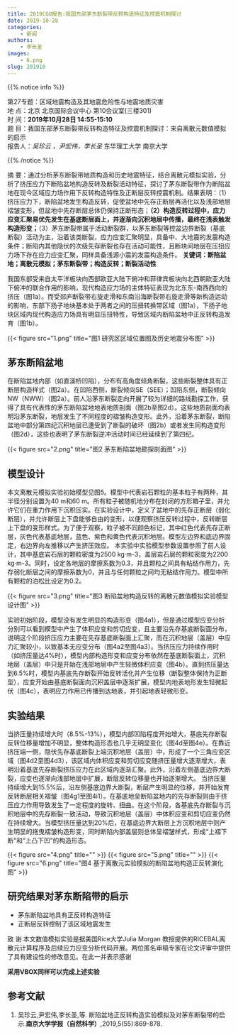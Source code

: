 ```yaml
---
title: 2019CGU报告:我国东部茅东断裂带反转构造特征及控震机制探讨
date: 2019-10-28
categories:
    - 新闻
authors:
    - 李长圣
images:
    - 6.png
slug: 201910
---
```


{{% notice info %}}
  
第27专题：区域地震构造及其地震危险性与地震地质灾害  
地  点：北京 北京国际会议中心 第10会议室(三楼301)  
时  间：**2019年10月28日 14:55-15:10**  
题  目：我国东部茅东断裂带反转构造特征及控震机制探讨：来自离散元数值模拟的启示  
报告人：*吴珍云 ，尹宏伟，李长圣* 东华理工大学 南京大学  

{{% /notice %}}

摘  要：通过分析茅东断裂带地质构造和历史地震特征，结合离散元模拟实验，分析了挤压应力下断陷盆地构造反转及断裂活动特征，探讨了茅东断裂带作为断陷盆地在现今区域应力场作用下反转构造特性及正断层反转控震机制。结果表明：（1）挤压应力下，断陷盆地发生构造反转，促使盆地中先存正断层再活化以及浅部地层褶皱变形，但盆地中先存断层总体仍保持正断形态；**（2）构造反转过程中，应力应变汇聚易优先发生在基底断层面上，并逐渐向沉积地层中传播，最终在浅表触发构造形变；**（3）茅东断裂带属于活动断裂群，以茅东断裂等控盆边界断裂（基底断裂）活动为主，沿着该类断裂，应力应变汇聚明显，具备中、大地震的发震构造条件；断陷内其他隐伏的次级先存断裂也存在活动可能性，且断块间地层在压扭应力场下存在应力应变汇聚，同样具备浅源小震的发震构造条件。
**关键词：断陷盆地；离散元模拟；茅东断裂带；构造反转；断裂活动性**


我国东部受来自太平洋板块向西部欧亚大陆下俯冲和菲律宾板块向北西朝欧亚大陆下俯冲的联合作用的影响，现代构造应力场的主体特征表现为北东东-南西西向的挤压（图1a）。而受郯庐断裂带右旋走滑和东南沿海断裂带右旋走滑等新构造运动的影响，东部下扬子地块基本处于两者之间的压扭转换带区域（图1a），下扬子地块区域内现代构造应力场具有明显压扭特性，导致区域内断陷盆地中正反转构造发育（图1b）。


{{< figure src="1.png" title="图1 研究区区域位置图及历史地震分布图"  >}}

## 茅东断陷盆地

在断陷盆地内部（如直溪桥凹陷），分布有高角度倾角断裂，这些断裂整体具有正断层构造样式（图2a）。在凹陷西侧，断裂倾向SE（SEE）；凹陷东侧，断裂倾向NW（NWW）（图2a）。前人沿茅东断裂走向开展了较为详细的路线勘探工作，获得了具有代表性的茅东断陷盆地地表地质剖面（图2b至图2d）。这些地质剖面均表明沿茅东断裂，地层发生了不同程度的褶皱构造变形。此外，沿着茅东断裂，断陷盆地中部分第四纪沉积地层已遭受到了断裂的破坏（图2b）或者发生同构造变形（图2d），这些也表明了茅东断裂逆冲活动时间已经延续到了第四纪。


{{< figure src="2.png" title="图2 茅东断陷盆地勘探剖面图"  >}}

## 模型设计

本文离散元模拟实验初始模型见图5。模型中代表岩石颗粒的基本粒子有两种，其半径分别设置为40 m和60 m。所有粒子被随机地分布在封闭的方形箱子里，并允许它们在重力作用下沉积压实。在实验设计中，定义了盆地中的先存正断层（弱化断层），并允许断层上下盘能够自由的变形，以便观察挤压反转过程中，反转断层上下盘的变形样式。为了便于观察，粒子被不同颜色标记，其中红色代表先存正断层，灰色代表基底地层，蓝色、紫色和黄色代表沉积地层。模型左边界和底边界固定，右边界向左推移以产生挤压效应。
本实验中实验模型参数设置参照了前人设计，其中基底岩石层的颗粒密度为2500 kg·m-3，盖层岩石层的颗粒密度为2200 kg·m-3。同时，设定各地层的摩擦系数为0.3，并且颗粒之间具有粘结作用力，先存弱化断层之间的摩擦系数为0，并且与任何颗粒之间均无粘结作用力。模型中所有颗粒的泊松比设定为0.2。

{{< figure src="3.png" title="图3 断陷盆地构造反转的离散元数值模拟实验模型设计图"  >}}

实验初始阶段，模型没有发生明显的构造形变（图4a1），但是通过模型应变分析分别可以看到模型中产生了体积应变和剪切应变，且主要沿先存基底断裂面分布，说明这个阶段挤压应力主要在先存基底断裂面上汇聚，而在沉积地层（盖层）中应力汇聚较小，以致基本无应变分布（图4a2至图4a3）。当挤压应力持续作用时（如挤压量达4%时），模型内部构造形变和应变分布依然在基底断裂面上，沉积地层（盖层）中只是开始在浅部地层中产生轻微体积应变（图4b）。直到挤压量达到6.5%时，模型内基底先存断裂开始反转活化并产生位移（断裂整体保持为正断型），应变开始由基底断裂面向沉积盖层中逐渐扩展，模型内地表地形发生轻微起伏（图4c），表明应力作用已传播到达地表，并引起地表轻微形变。

## 实验结果

当挤压量持续增大时（8.5%-13%），模型内部凹陷程度开始增大，基底先存断裂反转位移量增加不明显，整体构造形态也几乎无明显变化（图4d至图4e）。在靠近挤压端一侧，隐伏先存基底断裂上端沉积地层（盖层）中，形成了一个三角应变区域（图4d2至图4d3），该区域内体积应变和剪切应变随挤压量增大逐渐增大，表明沿着基底先存断裂挤压应力在此区域内逐渐汇聚。此外，沿着左侧基底边界大断裂，应变也逐渐向浅部地层中扩展，断层反转位移量也开始逐渐增大。
当挤压量持续增大到15.5%后，沿左侧基底边界大断裂，断层产生明显的位移，并开始发育反转断层相关褶皱（图4g1至图4i1）。在基底地垒断陷盆地内的先存断裂则由于挤压应力作用导致发生了一定程度的旋转、扭曲。在这个阶段，各基底先存断裂与沉积地层中的先存断裂一致活动，导致沉积地层（盖层）中体积应变和剪切应变仍然在持续增大。当模型挤压量达到20%后，在基底边界大断层上方沉积地层中则产生明显的拖曳褶皱构造形变，同时断陷内部盖层则总体呈褶皱样式，形成“上褶下断”和“上凸下凹”的构造形态。



{{< figure src="4.png" title=""  >}}
{{< figure src="5.png" title=""  >}}
{{< figure src="6.png" title="图4 基于离散元实验模拟的断陷盆地构造正反转演化图"  >}}

## 研究结果对茅东断陷带的启示

- 茅东断陷盆地具有正反转构造特征  
- 正断层反转控制了该区域地震发生  

致 谢  本文数值模拟实验是据美国Rice大学Julia Morgan 教授提供的RICEBAL离散元计算程序及后续应力应变分析代码开展。两位匿名审稿专家在论文评审中提供了具有建设性的修改意见。在此一并表示感谢

**采用VBOX同样可以完成上述实验**

## 参考文献

1. 吴珍云,尹宏伟,李长圣,等. 断陷盆地正反转构造实验模拟及对茅东断裂带的启示.**南京大学学报（自然科学）**,2019,5(55):869-878.

